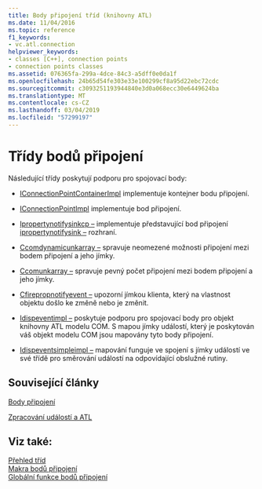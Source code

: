 ```yaml
---
title: Body připojení tříd (knihovny ATL)
ms.date: 11/04/2016
ms.topic: reference
f1_keywords:
- vc.atl.connection
helpviewer_keywords:
- classes [C++], connection points
- connection points classes
ms.assetid: 076365fa-299a-4dce-84c3-a5dff0e0da1f
ms.openlocfilehash: 24b65d54fe303e33e100299cf8a95d22ebc72cdc
ms.sourcegitcommit: c3093251193944840e3d0a068ecc30e6449624ba
ms.translationtype: MT
ms.contentlocale: cs-CZ
ms.lasthandoff: 03/04/2019
ms.locfileid: "57299197"
---
```

# <a name="connection-points-classes"></a>Třídy bodů připojení

Následující třídy poskytují podporu pro spojovací body:

- [IConnectionPointContainerImpl](../atl/reference/iconnectionpointcontainerimpl-class.md) implementuje kontejner bodu připojení.

- [IConnectionPointImpl](../atl/reference/iconnectionpointimpl-class.md) implementuje bod připojení.

- [Ipropertynotifysinkcp –](../atl/reference/ipropertynotifysinkcp-class.md) implementuje představující bod připojení [ipropertynotifysink –](/windows/desktop/api/ocidl/nn-ocidl-ipropertynotifysink) rozhraní.

- [Ccomdynamicunkarray –](../atl/reference/ccomdynamicunkarray-class.md) spravuje neomezené možnosti připojení mezi bodem připojení a jeho jímky.

- [Ccomunkarray –](../atl/reference/ccomunkarray-class.md) spravuje pevný počet připojení mezi bodem připojení a jeho jímky.

- [Cfirepropnotifyevent –](../atl/reference/cfirepropnotifyevent-class.md) upozorní jímkou klienta, který na vlastnost objektu došlo ke změně nebo je změnit.

- [Idispeventimpl –](../atl/reference/idispeventimpl-class.md) poskytuje podporu pro spojovací body pro objekt knihovny ATL modelu COM. S mapou jímky událostí, který je poskytován váš objekt modelu COM jsou mapovány tyto body připojení.

- [Idispeventsimpleimpl –](../atl/reference/idispeventsimpleimpl-class.md) mapování funguje ve spojení s jímky událostí ve své třídě pro směrování událostí na odpovídající obslužné rutiny.

## <a name="related-articles"></a>Související články

[Body připojení](../atl/atl-connection-points.md)

[Zpracování událostí a ATL](../atl/event-handling-and-atl.md)

## <a name="see-also"></a>Viz také:

[Přehled tříd](../atl/atl-class-overview.md)<br/>
[Makra bodů připojení](../atl/reference/connection-point-macros.md)<br/>
[Globální funkce bodů připojení](../atl/reference/connection-point-global-functions.md)
